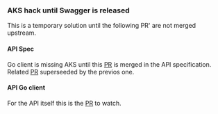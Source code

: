 ### AKS hack until Swagger is released

This is a temporary solution until the following PR' are not merged upstream.

#### API Spec

Go client is missing AKS until this [PR](https://github.com/Azure/azure-rest-api-specs/pull/1956) is merged in the API specification.
Related [PR](https://github.com/Azure/azure-rest-api-specs/pull/1912) superseeded by the previos one.


#### API Go client 

For the API itself this is the [PR](https://github.com/Azure/azure-sdk-for-go/issues/847) to watch.

